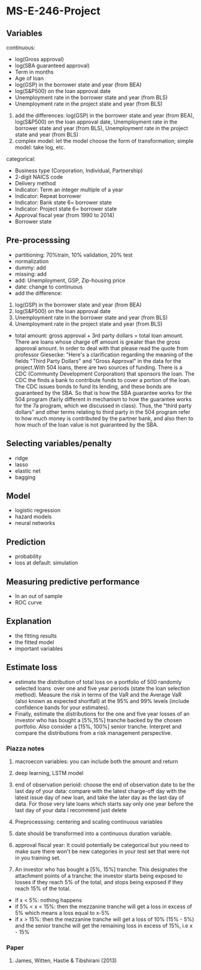 # MS-E-246-Project
## Variables
continuous:
- log(Gross approval)
- log(SBA guaranteed approval)
- Term in months
- Age of loan
- log(GSP) in the borrower state and year (from BEA)
- log(S&P500) on the loan approval date
- Unemployment rate in the borrower state and year (from BLS) 
- Unemployment rate in the project state and year (from BLS) 

1. add the differences: log(GSP) in the borrower state and year (from BEA), log(S&P500) on the loan approval date,  Unemployment rate in the borrower state and year (from BLS), Unemployment rate in the project state and year (from BLS) 
2. complex model: let the model choose the form of transformation; simple model: take log, etc. 

categorical:
- Business type (Corporation, Individual, Partnership) 
- 2-digit NAICS code
- Delivery method 
- Indicator: Term an integer multiple of a year 
- Indicator: Repeat borrower
- Indicator: Bank state 6= borrower state
- Indicator: Project state 6= borrower state 
- Approval fiscal year (from 1990 to 2014) 
- Borrower state 

## Pre-processsing
* partitioning: 70%train, 10% validation, 20% test
* normalization
* dummy: add 
* missing: add 
* add: Unemployment, GSP, Zip-housing price
* date: change to continuous
* add the difference: 
1. log(GSP) in the borrower state and year (from BEA)
2. log(S&P500) on the loan approval date
3. Unemployment rate in the borrower state and year (from BLS) 
4. Unemployment rate in the project state and year (from BLS) 

* total amount: gross approval + 3rd party dollars = total loan amount.
There are loans whose charge off amount is greater than the gross approval amount. In order to deal with that please read the quote from professor Giesecke:
"Here's a clarification regarding the meaning of the fields "Third Party Dollars" and "Gross Approval" in the data for the project.With 504 loans, there are two sources of funding. There is a CDC (Community Development Corporation) that sponsors the loan. The CDC the finds a bank to contribute funds to cover a portion of the loan. The CDC issues bonds to fund its lending, and these bonds are guaranteed by the SBA. So that is how the SBA guarantee works for the 504 program (fairly different in mechanism to how the guarantee works for the 7a program, which we discussed in class). Thus, the "third party dollars" and other terms relating to third party in the 504 program refer to how much money is contributed by the partner bank, and also then to how much of the loan value is not guaranteed by the SBA.

## Selecting variables/penalty
* ridge
* lasso
* elastic net
* bagging

## Model
* logistic regression
* hazard models 
* neural networks

## Prediction
* probability
* loss at default: simulation

## Measuring predictive performance
* In an out of sample
* ROC curve

## Explanation
* the fitting results
* the fitted model
* important variables

## Estimate loss 
* estimate the distribution of total loss on a portfolio of 500 randomly selected loans  over one and five year periods (state the loan selection method). Measure the risk in terms of the VaR and the Average VaR (also known as expected shortfall) at the 95% and 99% levels (include confidence bands for your estimates). 
* Finally, estimate the distributions for the one and five year losses of an investor who has bought a [5%,15%] tranche backed by the chosen portfolio. Also consider a [15%, 100%] senior tranche. Interpret and compare the distributions from a risk management perspective. 

### Piazza notes
1. macroecon variables: you can include both the amount and return
2. deep learning, LSTM model 
3. end of observation perioid: 
choose the end of observation date to be the last day of your data: compare with the latest charge-off day with the latest issue day of new loan, and take the later day as the last day of data.
For those very late loans which starts say only one year before the last day of your data I recommend just delete 

4. Preprocesssing:
centering and scaling continuous variables 

5. date should be transformed into a continuous duration variable. 
6. approval fiscal year: It could potentially be categorical but you need to make sure there won't be new categories in your test set that were not in you training set. 
7. An investor who has bought a [5%, 15%] tranche: This designates the attachment points of a tranche: the investor starts being exposed to losses if they reach 5% of the total, and stops being exposed if they reach 15% of the total. 
- if x < 5%: nothing happens
- if 5% < x < 15%: then the mezzanine tranche will get a loss in excess of 5% which means a loss equal to x-5%
- if x > 15%: then the mezzanine tranche will get a loss of 10% (15% - 5%) and the senior tranche will get the remaining loss in excess of 15%, i.e x - 15%

### Paper
1. James, Witten, Hastie & Tibshirani (2013) 


